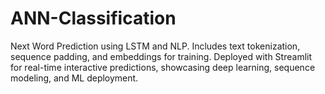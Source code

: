 # ANN-Classification
Next Word Prediction using LSTM and NLP. Includes text tokenization, sequence padding, and embeddings for training. Deployed with Streamlit for real-time interactive predictions, showcasing deep learning, sequence modeling, and ML deployment.
